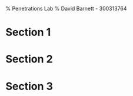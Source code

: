 % Penetrations Lab
% David Barnett - 300313764

# Section 1

<!--
 intro to:
  * Equipment interconnection diagram
  * Summart of facilities of 3 pen testing tools
      + Zenmap
      + FileZilla
      + Nessus
  * Note similarities & differences
-->

# Section 2

<!--
 * describe use of SNORT
 * explain how the CLI version functions
 * discuss monitoring & reporting facilities of SNORBY
-->

<!--
 * Identify remote services in operation
   + should be 4 of them
 * recommend secure methods of operation
   + either recommend to shutdown or,
   + hot to secure them
 * explain how the systems staff will carried out:
   + maintenance
   + patches
   + updates
   + new developments are installed for clients
   + how Cloud Services will operate in practice
-->

# Section 3

<!--
  Intercept encrypted traffic
  Provide summary of:
   * how the intersception works
   * how it is  possible to extract personal data from HTTPS
  (NOTE: ONLY IT ENGR side, not legal/ethics of it)
-->
